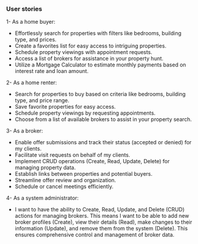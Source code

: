### User stories


1- As a home buyer: 
  
  * Effortlessly search for properties with filters like bedrooms, building type, and prices.
  * Create a favorites list for easy access to intriguing properties.
  * Schedule property viewings with appointment requests.
  * Access a list of brokers for assistance in your property hunt.
  * Utilize a Mortgage Calculator to estimate monthly payments based on interest rate and loan amount.

2- As a home renter:
 
  * Search for properties to buy based on criteria like bedrooms, building type, and price range.
  * Save favorite properties for easy access.
  * Schedule property viewings by requesting appointments.
  * Choose from a list of available brokers to assist in your property search.

3- As a broker:
 
 * Enable offer submissions and track their status (accepted or denied) for my clients.
 * Facilitate visit requests on behalf of my clients.
 * Implement CRUD operations (Create, Read, Update, Delete) for managing property data.
 * Establish links between properties and potential buyers.
 * Streamline offer review and organization.
 * Schedule or cancel meetings efficiently.


4- As a system administrator:
  * I want to have the ability to Create, Read, Update, and Delete (CRUD) actions for managing brokers.
    This means I want to be able to add new broker profiles (Create), view their details (Read), make changes to their information (Update), and remove them from the system (Delete).
    This ensures comprehensive control and management of broker data.


   
   


